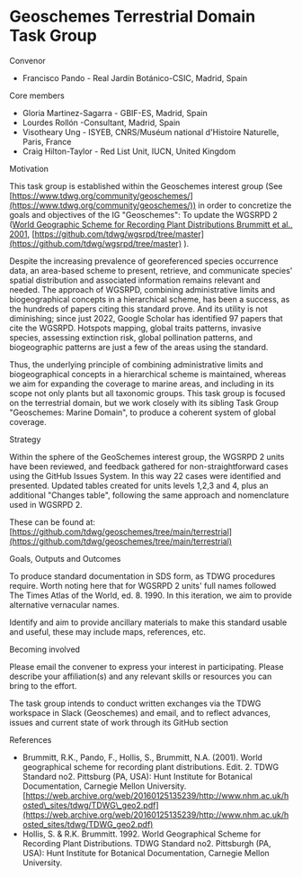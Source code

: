 # Geoschemes Terrestrial Domain Task Group

Convenor

- Francisco Pando - Real Jardín Botánico-CSIC, Madrid, Spain

Core members

- Gloria Martinez-Sagarra - GBIF-ES, Madrid, Spain
- Lourdes Rollón -Consultant, Madrid, Spain
- Visotheary Ung - ISYEB, CNRS/Muséum national d'Histoire Naturelle, Paris, France
- Craig Hilton-Taylor - Red List Unit, IUCN, United Kingdom  

Motivation

This task group is established within the Geoschemes interest group (See [https://www.tdwg.org/community/geoschemes/](https://www.tdwg.org/community/geoschemes/)) in order to concretize the goals and objectives of the IG "Geoschemes": To update the WGSRPD 2 ([World Geographic Scheme for Recording Plant Distributions Brummitt et al., 2001](https://www.researchgate.net/publication/298715535_World_geographical_scheme_for_recording_plant_distributions), [https://github.com/tdwg/wgsrpd/tree/master](https://github.com/tdwg/wgsrpd/tree/master) ).

Despite the increasing prevalence of georeferenced species occurrence data, an area-based scheme to present, retrieve, and communicate species' spatial distribution and associated information remains relevant and needed. The approach of WGSRPD, combining administrative limits and biogeographical concepts in a hierarchical scheme, has been a success, as the hundreds of papers citing this standard prove. And its utility is not diminishing; since just 2022, Google Scholar has identified 97 papers that cite the WGSRPD. Hotspots mapping, global traits patterns, invasive species, assessing extinction risk, global pollination patterns, and biogeographic patterns are just a few of the areas using the standard.

Thus, the underlying principle of combining administrative limits and biogeographical concepts in a hierarchical scheme is maintained, whereas we aim for expanding the coverage to marine areas, and including in its scope not only plants but all taxonomic groups. This task group is focused on the terrestrial domain, but we work closely with its sibling Task Group "Geoschemes: Marine Domain", to produce a coherent system of global coverage.

Strategy

Within the sphere of the GeoSchemes interest group, the WGSRPD 2 units have been reviewed, and feedback gathered for non-straightforward cases using the GitHub Issues System. In this way 22 cases were identified and presented. Updated tables created for units levels 1,2,3 and 4, plus an additional "Changes table", following the same approach and nomenclature used in WGSRPD 2.

These can be found at:[https://github.com/tdwg/geoschemes/tree/main/terrestrial](https://github.com/tdwg/geoschemes/tree/main/terrestrial)

Goals, Outputs and Outcomes

To produce standard documentation in SDS form, as TDWG procedures require. Worth noting here that for WGSRPD 2 units' full names followed The Times Atlas of the World, ed. 8. 1990. In this iteration, we aim to provide alternative vernacular names.

Identify and aim to provide ancillary materials to make this standard usable and useful, these may include maps, references, etc.

Becoming involved

Please email the convener to express your interest in participating. Please describe your affiliation(s) and any relevant skills or resources you can bring to the effort.

The task group intends to conduct written exchanges via the TDWG workspace in Slack (Geoschemes) and email, and to reflect advances, issues and current state of work through its GitHub section

References

- Brummitt, R.K., Pando, F., Hollis, S., Brummitt, N.A. (2001). World geographical scheme for recording plant distributions. Edit. 2. TDWG Standard no2. Pittsburg (PA, USA): Hunt Institute for Botanical Documentation, Carnegie Mellon University. [https://web.archive.org/web/20160125135239/http://www.nhm.ac.uk/hosted\_sites/tdwg/TDWG\_geo2.pdf](https://web.archive.org/web/20160125135239/http://www.nhm.ac.uk/hosted_sites/tdwg/TDWG_geo2.pdf)
- Hollis, S. & R.K. Brummitt. 1992. World Geographical Scheme for Recording Plant Distributions. TDWG Standard no2. Pittsburgh (PA, USA): Hunt Institute for Botanical Documentation, Carnegie Mellon University.
